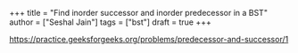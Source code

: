 +++
title = "Find inorder successor and inorder predecessor in a BST"
author = ["Seshal Jain"]
tags = ["bst"]
draft = true
+++

<https://practice.geeksforgeeks.org/problems/predecessor-and-successor/1>
